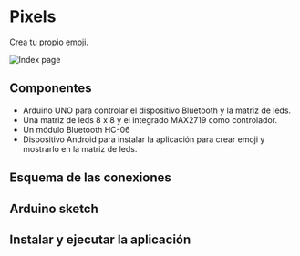 # Pixels
Crea tu propio emoji.

![Index page](https://www.brunosanz.com/wp-content/uploads/2022/09/pixels-rotated.jpg)

## Componentes

- Arduino UNO para controlar el dispositivo Bluetooth y la matriz de leds.
- Una matriz de leds 8 x 8 y el integrado MAX2719 como controlador.
- Un módulo Bluetooth HC-06
- Dispositivo Android para instalar la aplicación para crear emoji y mostrarlo en la matriz de leds.

## Esquema de las conexiones

## Arduino sketch

## Instalar y ejecutar la aplicación
